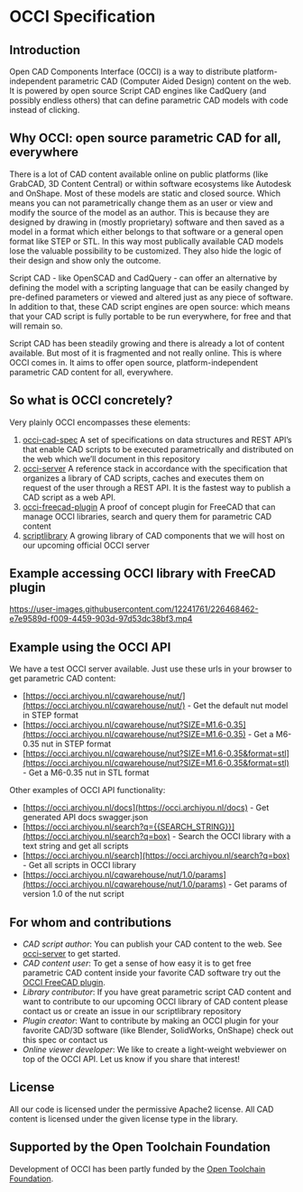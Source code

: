 # OCCI Specification

## Introduction

Open CAD Components Interface (OCCI) is a way to distribute platform-independent parametric CAD (Computer Aided Design) content on the web. It is powered by open source Script CAD engines like CadQuery (and possibly endless others) that can define parametric CAD models with code instead of clicking. 

## Why OCCI: open source parametric CAD for all, everywhere

There is a lot of CAD content available online on public platforms (like GrabCAD, 3D Content Central) or within software ecosystems like Autodesk and OnShape. 
Most of these models are static and closed source. Which means you can not parametrically change them as an user or view and modify the source of the model as an author. 
This is because they are designed by drawing in (mostly proprietary) software and then saved as a model in a format which either belongs to that software or a general open format like STEP or STL. In this way most publically available CAD models lose the valuable possibility to be customized. They also hide the logic of their design and show only the outcome. 

Script CAD - like OpenSCAD and CadQuery - can offer an alternative by defining the model with a scripting language that can be easily changed by pre-defined parameters or viewed and altered just as any piece of software. In addition to that, these CAD script engines are open source: which means that your CAD script is fully portable to be run everywhere, for free and that will remain so. 

Script CAD has been steadily growing and there is already a lot of content available. But most of it is fragmented and not really online. This is where OCCI comes in. It aims to offer open source, platform-independent parametric CAD content for all, everywhere. 

## So what is OCCI concretely?

Very plainly OCCI encompasses these elements:

1. [occi-cad-spec](https://github.com/occi-cad/occi-cad-spec) A set of specifications on data structures and REST API’s that enable CAD scripts to be executed parametrically and distributed on the web which we’ll document in this repository
2. [occi-server](https://github.com/occi-cad/occi-server) A reference stack in accordance with the specification that organizes a library of CAD scripts, caches and executes them on request of the user through a REST API. It is the fastest way to publish a CAD script as a web API.
3. [occi-freecad-plugin](https://github.com/occi-cad/occi-freecad-plugin) A proof of concept plugin for FreeCAD that can manage OCCI libraries, search and query them for parametric CAD content
4. [scriptlibrary](https://github.com/occi-cad/scriptlibrary) A growing library of CAD components that we will host on our upcoming official OCCI server

## Example accessing OCCI library with FreeCAD plugin

https://user-images.githubusercontent.com/12241761/226468462-e7e9589d-f009-4459-903d-97d53dc38bf3.mp4

## Example using the OCCI API

We have a test OCCI server available. Just use these urls in your browser to get parametric CAD content:

* [https://occi.archiyou.nl/cqwarehouse/nut/](https://occi.archiyou.nl/cqwarehouse/nut/) - Get the default nut model in STEP format
* [https://occi.archiyou.nl/cqwarehouse/nut?SIZE=M1.6-0.35](https://occi.archiyou.nl/cqwarehouse/nut?SIZE=M1.6-0.35) - Get a M6-0.35 nut in STEP format
* [https://occi.archiyou.nl/cqwarehouse/nut?SIZE=M1.6-0.35&format=stl](https://occi.archiyou.nl/cqwarehouse/nut?SIZE=M1.6-0.35&format=stl) - Get a M6-0.35 nut in STL format

Other examples of OCCI API functionality:

* [https://occi.archiyou.nl/docs](https://occi.archiyou.nl/docs) - Get generated API docs swagger.json
* [https://occi.archiyou.nl/search?q={{SEARCH_STRING}}](https://occi.archiyou.nl/search?q=box) - Search the OCCI library with a text string and get all scripts
* [https://occi.archiyou.nl/search](https://occi.archiyou.nl/search?q=box) - Get all scripts in OCCI library
* [https://occi.archiyou.nl/cqwarehouse/nut/1.0/params](https://occi.archiyou.nl/cqwarehouse/nut/1.0/params) - Get params of version 1.0 of the nut script

## For whom and contributions

* _CAD script author_: You can publish your CAD content to the web. See [occi-server](https://github.com/occi-cad/occi-server) to get started. 
* _CAD content user_: To get a sense of how easy it is to get free parametric CAD content inside your favorite CAD software try out the [OCCI FreeCAD plugin](https://github.com/occi-cad/occi-freecad-plugin). 
* _Library contributor_: If you have great parametric script CAD content and want to contribute to our upcoming OCCI library of CAD content please contact us or create an issue in our scriptlibrary repository
* _Plugin creator_: Want to contribute by making an OCCI plugin for your favorite CAD/3D software (like Blender, SolidWorks, OnShape) check out this spec or contact us
* _Online viewer developer_: We like to create a light-weight webviewer on top of the OCCI API. Let us know if you share that interest!

## License

All our code is licensed under the permissive Apache2 license. All CAD content is licensed under the given license type in the library.

## Supported by the Open Toolchain Foundation

Development of OCCI has been partly funded by the [Open Toolchain Foundation](https://opentoolchain.org/). 

